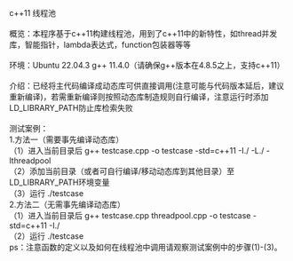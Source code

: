 c++11 线程池<br><br>
概览：本程序基于c++11构建线程池，用到了c++11中的新特性，如thread并发库，智能指针，lambda表达式，function包装器等等<br><br>
环境：Ubuntu 22.04.3   g++ 11.4.0（请确保g++版本在4.8.5之上，支持c++11）<br><br>
介绍：已经将主代码编译成动态库可供直接调用(注意可能与代码版本延后，建议重新编译)，若需重新编译则按照动态库制造规则自行编译，注意运行时添加LD_LIBRARY_PATH防止库检索失败<br><br>
测试案例：<br>
1.方法一（需要事先编译动态库）<br>
（1）进入当前目录后 g++ testcase.cpp -o testcase -std=c++11 -I./ -L./ -lthreadpool<br>
（2）添加当前目录（或者可自行编译/移动动态库到其他目录）至LD_LIBRARY_PATH环境变量<br>
（3）运行 ./testcase<br>
2.方法二（无需事先编译动态库）<br>
（1）进入当前目录后 g++ testcase.cpp threadpool.cpp -o testcase -std=c++11 -I./<br>
（2）运行 ./testcase<br>
ps：注意函数的定义以及如何在线程池中调用请观察测试案例中的步骤(1)-(3)。<br>
